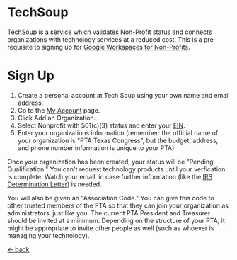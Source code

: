# TechSoup
[TechSoup](https://www.techsoup.org) is a service which validates Non-Profit status and connects organizations with technology services at a reduced cost.  This is a pre-requisite to signing up for [Google Workspaces for Non-Profits](https://www.google.com/nonprofits/).

# Sign Up
1. Create a personal account at Tech Soup using your own name and email address.
2. Go to the [My Account](https://www.techsoup.org/my-account) page.
3. Click Add an Organization.
4. Select Nonprofit with 501(c)(3) status and enter your [EIN](./tax-documents.md).
5. Enter your organizations information (remember: the official name of your organization is "PTA Texas Congress", but the budget, address, and phone number information is unique to your PTA)

Once your organization has been created, your status will be "Pending Qualification."  You can't request technology products until your verfication is complete.  Watch your email, in case further information (like the [IRS Determination Letter](./tax-documents.md)) is needed.

You will also be given an "Association Code."  You can give this code to other trusted members of the PTA so that they can join your organization as administrators, just like you.  The current PTA President and Treasurer should be invited at a minimum.  Depending on the structure of your PTA, it might be appropriate to invite other people as well (such as whoever is managing your technology).

[<- back](./README.md)
